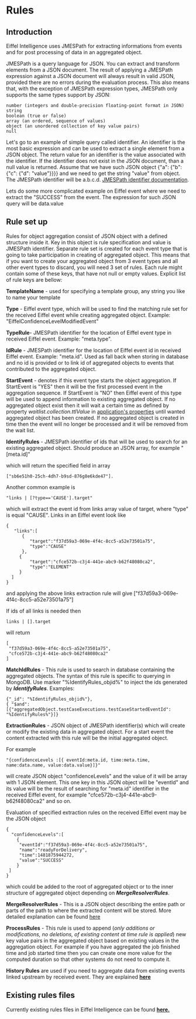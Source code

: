# Rules

## Introduction
Eiffel Intelligence uses JMESPath for extracting informations from events and for post processing of data in an aggregated object.

JMESPath is a query language for JSON. You can extract and transform elements from a JSON document. The result of applying a JMESPath expression against a JSON document will always result in valid JSON, provided there are no errors during the evaluation process. This also means that, with the exception of JMESPath expression types, JMESPath only supports the same types support by JSON:

    number (integers and double-precision floating-point format in JSON)
    string
    boolean (true or false)
    array (an ordered, sequence of values)
    object (an unordered collection of key value pairs)
    null

Let's go to an example of simple query called identifier. An identifier is the most basic expression and can be used to extract a single element from a JSON object. The return value for an identifier is the value associated with the identifier. If the identifier does not exist in the JSON document, than a null value is returned. Assume that we have such JSON object {"a": {"b": {"c": {"d": "value"}}}} and we need to get the string "value" from object. The JMESPath identifier will be a.b.c.d. [JMESPath identifier documentation](http://jmespath.org/specification.html#identifiers).

Lets do some more complicated example on Eiffel event where we need to extract the "SUCCESS" from the event. The expression for such JSON query will be data.value

## Rule set up

Rules for object aggregation consist of JSON object with a defined structure inside it. Key in this object is rule specification and value is JMESPath identifier. Separate rule set is created for each event type that is going to take participation in creating of aggregated object. This means that if you want to create your aggregated object from 3 event types and all other event types to discard, you will need 3 set of rules. Each rule might contain some of these keys, that have not null or empty values. Explicit list of rule keys are bellow:

**TemplateName** - used for specifying a template group, any string you like to name your template

**Type** - Eiffel event type, which will be used to find the matching rule set for the received Eiffel event while creating aggregated object. Example: "EiffelConfidenceLevelModifiedEvent"

**TypeRule**- JMESPath identifier for the location of Eiffel event type in received Eiffel event. Example: "meta.type".

**IdRule** - JMESPath identifier for the location of Eiffel event id in received Eiffel event. Example: "meta.id". Used as fall back when storing in database and no id is provided or to link id of aggregated objects to events that contributed to the aggregated object.

**StartEvent** - denotes if this event type starts the object aggregation. If StartEvent is "YES" then it will be the first processed event in the aggregation sequence. If StartEvent is "NO" then Eiffel event of this type will be used to append information to existing aggregated object. If no aggregated object exist then it will wait a certain time as defined by property _waitlist.collection.ttlValue_ in [application's properties](https://github.com/Ericsson/eiffel-intelligence/blob/master/src/main/resources/application.properties) until wanted aggregated object has been created. If no aggregated object is created in time then the event will no longer be processed and it will be removed from the wait list.

**IdentifyRules** - JMESPath identifier of ids that will be used to search for an existing aggregated object. Should produce an JSON array, for example 
    "[meta.id]" 

which will return the specified field in array 

    ["sb6e51h0-25ch-4dh7-b9sd-876g8e6kde47"]. 

Another common example is 

    "links | [?type=='CAUSE'].target"

 which will extract the event id from links array value of target, where "type" is equal "CAUSE". Links in an Eiffel event look like 

    {
       "links":[
          {
             "target":"f37d59a3-069e-4f4c-8cc5-a52e73501a75",
             "type":"CAUSE"
          },
         {
             "target":"cfce572b-c3j4-441e-abc9-b62f48080ca2",
             "type":"ELEMENT"
         }
      ]
    }

and applying the above links extraction rule will give ["f37d59a3-069e-4f4c-8cc5-a52e73501a75"]

If ids of all links is needed then
   
    links | [].target

will return
 
    [
     "f37d59a3-069e-4f4c-8cc5-a52e73501a75",
     "cfce572b-c3j4-441e-abc9-b62f48080ca2"
    ]

**MatchIdRules** - This rule is used to search in database containing the aggregated objects. The syntax of this rule is specific to querying in MongoDB. Use marker "%IdentifyRules_objid%" to inject the ids generated by **_IdentifyRules_**. Examples: 

    {"_id": "%IdentifyRules_objid%"}, 
    { "$and": [{"aggregatedObject.testCaseExecutions.testCaseStartedEventId": "%IdentifyRules%"}]}

**ExtractionRules** - JSON object of JMESPath identifier(s) which will create or modify the existing data in aggregated object. For a start event the content extracted with this rule will be the initial aggregated object. 

For example 

    "{confidenceLevels :[{ eventId:meta.id, time:meta.time, name:data.name, value:data.value}]}" 

will create JSON object "confidenceLevels" and the value of it will be array with 1 JSON element. This one key in this JSON object will be "eventId" and its value will be the result of searching for "meta.id" identifier in the received Eiffel event, for example "cfce572b-c3j4-441e-abc9-b62f48080ca2" and so on. 

Evaluation of specified extraction rules on the received Eiffel event may be the JSON object 

    {
      "confidenceLevels":[
        {
         "eventId":"f37d59a3-069e-4f4c-8cc5-a52e73501a75",
         "name":"readyForDelivery",
         "time":1481875944272,
         "value":"SUCCESS"
        }
     ]
    } 

which could be added to the root of aggregated object or to the inner structure of aggregated object depending on **_MergeResolverRules_**.

**MergeResolverRules** - This is a JSON object describing the entire path or parts of the path to where the extracted content will be stored. More detailed explanation can be found [here](./MergeResolverRules.md)

**ProcessRules** - This rule is used to append (_only additions or modifications, no deletions, of existing content at time rule is applied_) new key value pairs in the aggregated object based on existing values in the aggregation object. For example if you have aggregated the job finished time and job started time then you can create one more value for the computed duration so that other systems do not need to compute it.

**History Rules** are used if you need to aggregate data from existing events linked upstream by received event. They are explained [**here**](./History-rules.md)

## Existing rules files

Currently existing rules files in Eiffel Intelligence can be found [**here.**](https://github.com/Ericsson/eiffel-intelligence/tree/master/src/main/resources)
